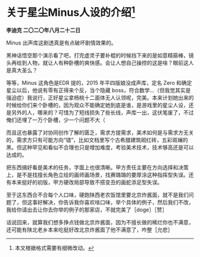 # 关于星尘Minus人设的介绍[^1]
**李迪克	二〇二〇年八月二十二日**

Minus 出声库这剧透真是有点破坏剧情效果的。

黑神话悟空那个演示看了吧，打完虚灵子要补棍的时候挡下来的是如意精箍棒，镜头再给到人物，就让人有种卧槽的爽快感。会让人想自己操控的这是啥？眼前这人是真大圣么？

等等，Minus 这角色是EDR 提的，2015 年平四版娘没成声库，定名 Zero 和确定星尘以后，他说有零有正得来个反，当个隐藏 boss，符合数学…（但我觉其实是强迫症）我说行，正好星尘拿杨桃十二面体无人认领呢，完美。本来计划她出来的时候给你们来个卧槽的，因为观众不能确定她到底是谁，是游戏里的星尘人设，还是另外的人，哪来的？可惜为了短线损失了些长线，声库一出，这伏笔废了，不过俺们还埋了一万个卧槽，少一个问题不大（

而且这也暴露了对协同创作了解的匮乏，需求方提需求，美术如何是与需求方无关的，需求方只有可能方向“错”，比如文档里写个古希腊建筑砌红砖，五彩斑斓的黑。但这种罕见和看似不合理也只是增加难度，考验美术技术，技术够高还是可以达成的。

把东西搞好看是美术的任务，字面上也很清晰。甲方责任主要在方向选择和决策上，是不是找擅长角色立绘的画师画场景，找赛璐璐的要厚涂这种指挥型失误。还有本来挺好的初版，甲方硬改局部导致不搭变丑的画蛇添足型失误。

至于这东西合不合每个人口味，硬跑陕西老农饭馆里要北京炸酱面，就不是我们问题了，但这事好解决，你告诉我你喜欢啥口味，举个具体的例子，然后我们不改，我给你请出去让你去你举的例子的那家店，不就完美了［doge］［赞］

话说回来，就算我们想多挣点钱做北京炸酱面，因为不擅长做的稀烂你也不满意，还可能有陕北老乡本来吃挺好改北京炸酱面了他不满意了，咋整［允悲］

[^1]: 本文根据格式需要有细微改动。
